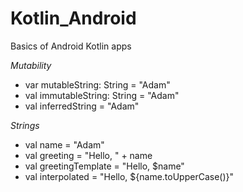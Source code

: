 # Kotlin_Android
Basics of Android Kotlin apps



*Mutability*

* var mutableString: String = "Adam"
* val immutableString: String = "Adam"
* val inferredString = "Adam"

*Strings*

* val name = "Adam"
* val greeting = "Hello, " + name
* val greetingTemplate = "Hello, $name"
* val interpolated = "Hello, ${name.toUpperCase()}"